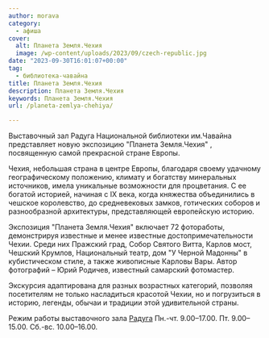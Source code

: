```yaml
---
author: morava
category:
  - афиша
cover:
  alt: Планета Земля.Чехия
  image: /wp-content/uploads/2023/09/czech-republic.jpg
date: "2023-09-30T16:01:07+00:00"
tag:
  - библиотека-чавайна
title: Планета Земля.Чехия
description: Планета Земля.Чехия
keywords: Планета Земля.Чехия
url: /planeta-zemlya-chehiya/

---
```

Выставочный зал Радуга Национальной библиотеки им.Чавайна представляет новую экспозицию "Планета Земля.Чехия" , посвященную самой прекрасной стране Европы.

Чехия, небольшая страна в центре Европы, благодаря своему удачному географическому положению, климату и богатству минеральных источников, имела уникальные возможности для процветания. С ее богатой историей, начиная с IX века, когда княжества объединились в чешское королевство, до средневековых замков, готических соборов и разнообразной архитектуры, представляющей европейскую историю.

Экспозиция "Планета Земля.Чехия" включает 72 фотоработы, демонстрируя известные и менее известные достопримечательности Чехии. Среди них Пражский град, Собор Святого Витта, Карлов мост, Чешский Крумлов, Национальный театр, дом "У Черной Мадонны" в кубистическом стиле, а также живописные Карловы Вары. Автор фотографий – Юрий Родичев, известный самарский фотомастер.

Экскурсия адаптирована для разных возрастных категорий, позволяя посетителям не только насладиться красотой Чехии, но и погрузиться в историю, легенды, обычаи и традиции этой удивительной страны.

Режим работы выставочного зала [Радуга](/rainbow/) Пн.-чт. 9.00–17.00. Пт. 9.00–15.00. Сб.-вс. 10.00–16.00.
